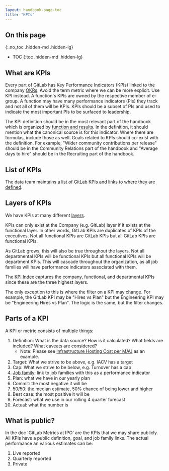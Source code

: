 ```yaml
---
layout: handbook-page-toc
title: "KPIs"
---
```


## On this page
{:.no_toc .hidden-md .hidden-lg}

- TOC
{:toc .hidden-md .hidden-lg}

## What are KPIs

Every part of GitLab has Key Performance Indicators (KPIs) linked to the company [OKRs](/company/okrs/).
Avoid the term metric where we can be more explicit. 
Use KPI instead.
A function's KPIs are owned by the respective member of e-group. 
A function may have many performance indicators (PIs) they track and not all of them will be KPIs. 
KPIs should be a subset of PIs and used to indicate the most important PIs to be surfaced to leadership.

The KPI definition should be in the most relevant part of the handbook which is organized by [function and results](/handbook/handbook-usage/#style-guide-and-information-architecture).
In the definition, it should mention what the canonical source is for this indicator.
Where there are formulas, include those as well.
Goals related to KPIs should co-exist with the definition.
For example, "Wider community contributions per release" should be in the Community Relations part of the handbook and "Average days to hire" should be in the Recruiting part of the handbook.

## List of KPIs

The data team maintains [a list of GitLab KPIs and links to where they are defined](/handbook/business-ops/data-team/kpi-index/).

## Layers of KPIs

We have KPIs at many different [layers](/company/team/structure/#layers). 

KPIs can only exist at the Company (e.g. GitLab) layer if it exists at the functional layer. 
In other words, GitLab KPIs are duplicates of KPIs of the executives. 
Not all functional KPIs are GitLab KPIs but all GitLab KPIs are functional KPIs. 

As GitLab grows, this will also be true throughout the layers. 
Not all departmental KPIs will be functional KPIs but all functional KPIs will be department KPIs. 
This will cascade throughout the organization, as all job families will have performance indicators associated with them.

The [KPI Index](/handbook/business-ops/data-team/metrics/) captures the company, functional, and departmental KPIs since these are the three highest layers.

The only exception to this is where the filter on a KPI may change. 
For example, the GitLab KPI may be "Hires vs Plan" but the Engineering KPI may be "Engineering Hires vs Plan".
The logic is the same, but the filter changes.

## Parts of a KPI

A KPI or metric consists of multiple things:

1. Definition: What is the data source? How is it calculated? What fields are included? What caveats are considered?
    * Note: Please see [Infrastructure Hosting Cost per MAU](/handbook/engineering/infrastructure/performance-indicators/#infrastructure-hosting-cost-per-gitlab-com-monthly-active-users) as an example.
1. Target: What we strive to be above, e.g. IACV has a target
1. Cap: What we strive to be below, e.g. Turnover has a cap
1. [Job family](/handbook/hiring/job-families/): link to job families with this as a performance indicator
1. Plan: what we have in our yearly plan
1. Commit: the most negative it will be
1. 50/50: the median estimate, 50% chance of being lower and higher
1. Best case: the most positive it will be
1. Forecast: what we use in our rolling 4 quarter forecast
1. Actual: what the number is

## What is public?

In the doc 'GitLab Metrics at IPO' are the KPIs that we may share publicly.
All KPIs have a public definition, goal, and job family links.
The actual performance an various estimates can be:

1. Live reported
2. Quarterly reported
3. Private
